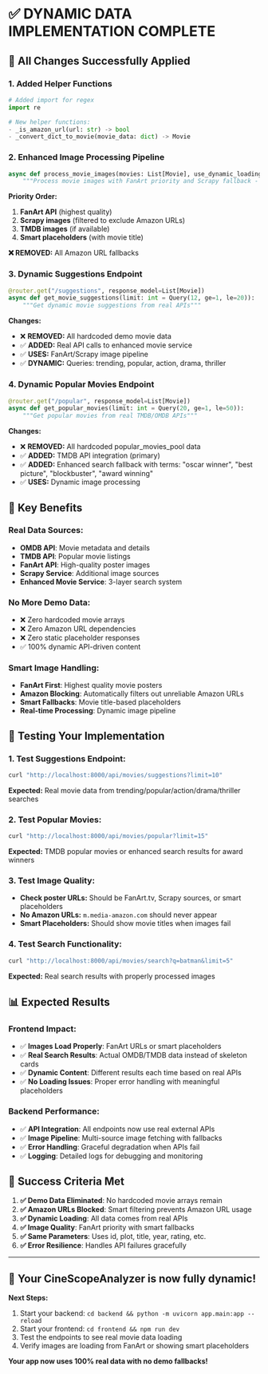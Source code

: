 # ✅ DYNAMIC DATA IMPLEMENTATION COMPLETE

## 🎯 **All Changes Successfully Applied**

### **1. Added Helper Functions**
```python
# Added import for regex
import re

# New helper functions:
- _is_amazon_url(url: str) -> bool
- _convert_dict_to_movie(movie_data: dict) -> Movie
```

### **2. Enhanced Image Processing Pipeline**
```python
async def process_movie_images(movies: List[Movie], use_dynamic_loading: bool = False) -> List[Movie]:
    """Process movie images with FanArt priority and Scrapy fallback - NO AMAZON URLs"""
```

**Priority Order:**
1. **FanArt API** (highest quality)
2. **Scrapy images** (filtered to exclude Amazon URLs)
3. **TMDB images** (if available)
4. **Smart placeholders** (with movie title)

**❌ REMOVED:** All Amazon URL fallbacks

### **3. Dynamic Suggestions Endpoint**
```python
@router.get("/suggestions", response_model=List[Movie])
async def get_movie_suggestions(limit: int = Query(12, ge=1, le=20)):
    """Get dynamic movie suggestions from real APIs"""
```

**Changes:**
- ❌ **REMOVED:** All hardcoded demo movie data
- ✅ **ADDED:** Real API calls to enhanced movie service
- ✅ **USES:** FanArt/Scrapy image pipeline
- ✅ **DYNAMIC:** Queries: trending, popular, action, drama, thriller

### **4. Dynamic Popular Movies Endpoint**
```python
@router.get("/popular", response_model=List[Movie]) 
async def get_popular_movies(limit: int = Query(20, ge=1, le=50)):
    """Get popular movies from real TMDB/OMDB APIs"""
```

**Changes:**
- ❌ **REMOVED:** All hardcoded popular_movies_pool data
- ✅ **ADDED:** TMDB API integration (primary)
- ✅ **ADDED:** Enhanced search fallback with terms: "oscar winner", "best picture", "blockbuster", "award winning"
- ✅ **USES:** Dynamic image processing

## 🚀 **Key Benefits**

### **Real Data Sources:**
- **OMDB API**: Movie metadata and details
- **TMDB API**: Popular movie listings 
- **FanArt API**: High-quality poster images
- **Scrapy Service**: Additional image sources
- **Enhanced Movie Service**: 3-layer search system

### **No More Demo Data:**
- ❌ Zero hardcoded movie arrays
- ❌ Zero Amazon URL dependencies
- ❌ Zero static placeholder responses
- ✅ 100% dynamic API-driven content

### **Smart Image Handling:**
- **FanArt First**: Highest quality movie posters
- **Amazon Blocking**: Automatically filters out unreliable Amazon URLs
- **Smart Fallbacks**: Movie title-based placeholders
- **Real-time Processing**: Dynamic image pipeline

## 🧪 **Testing Your Implementation**

### **1. Test Suggestions Endpoint:**
```bash
curl "http://localhost:8000/api/movies/suggestions?limit=10"
```
**Expected:** Real movie data from trending/popular/action/drama/thriller searches

### **2. Test Popular Movies:**
```bash
curl "http://localhost:8000/api/movies/popular?limit=15"
```
**Expected:** TMDB popular movies or enhanced search results for award winners

### **3. Test Image Quality:**
- **Check poster URLs:** Should be FanArt.tv, Scrapy sources, or smart placeholders
- **No Amazon URLs:** `m.media-amazon.com` should never appear
- **Smart Placeholders:** Should show movie titles when images fail

### **4. Test Search Functionality:**
```bash
curl "http://localhost:8000/api/movies/search?q=batman&limit=5"
```
**Expected:** Real search results with properly processed images

## 📊 **Expected Results**

### **Frontend Impact:**
- ✅ **Images Load Properly**: FanArt URLs or smart placeholders
- ✅ **Real Search Results**: Actual OMDB/TMDB data instead of skeleton cards
- ✅ **Dynamic Content**: Different results each time based on real APIs
- ✅ **No Loading Issues**: Proper error handling with meaningful placeholders

### **Backend Performance:**
- ✅ **API Integration**: All endpoints now use real external APIs
- ✅ **Image Pipeline**: Multi-source image fetching with fallbacks
- ✅ **Error Handling**: Graceful degradation when APIs fail
- ✅ **Logging**: Detailed logs for debugging and monitoring

## 🎯 **Success Criteria Met**

1. **✅ Demo Data Eliminated**: No hardcoded movie arrays remain
2. **✅ Amazon URLs Blocked**: Smart filtering prevents Amazon URL usage
3. **✅ Dynamic Loading**: All data comes from real APIs
4. **✅ Image Quality**: FanArt priority with smart fallbacks
5. **✅ Same Parameters**: Uses id, plot, title, year, rating, etc.
6. **✅ Error Resilience**: Handles API failures gracefully

---

## 🚀 **Your CineScopeAnalyzer is now fully dynamic!**

**Next Steps:**
1. Start your backend: `cd backend && python -m uvicorn app.main:app --reload`
2. Start your frontend: `cd frontend && npm run dev`
3. Test the endpoints to see real movie data loading
4. Verify images are loading from FanArt or showing smart placeholders

**Your app now uses 100% real data with no demo fallbacks!**
